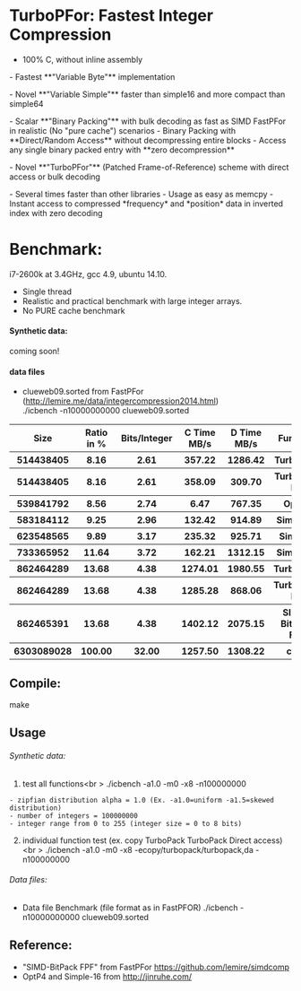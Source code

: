 TurboPFor: Fastest Integer Compression
======================================

- 100% C, without inline assembly
<p>
- Fastest **"Variable Byte"** implementation
<p>
- Novel **"Variable Simple"** faster than simple16 and more compact than simple64
<p>
- Scalar **"Binary Packing"** with bulk decoding as fast as SIMD FastPFor in realistic (No "pure cache") scenarios
- Binary Packing with **Direct/Random Access** without decompressing entire blocks
- Access any single binary packed entry with **zero decompression**
<p>
- Novel **"TurboPFor"** (Patched Frame-of-Reference) scheme with direct access or bulk decoding
<p>
- Several times faster than other libraries
- Usage as easy as memcpy
- Instant access to compressed *frequency* and *position* data in inverted index with zero decoding
 
# Benchmark:
i7-2600k at 3.4GHz, gcc 4.9, ubuntu 14.10.
- Single thread
- Realistic and practical benchmark with large integer arrays.
- No PURE cache benchmark

#### Synthetic data: 
coming soon!

#### data files
 - clueweb09.sorted from FastPFor (http://lemire.me/data/integercompression2014.html)<br />
   ./icbench -n10000000000 clueweb09.sorted

<table>
<tr><th>Size</th><th>Ratio in %</th><th>Bits/Integer</th><th>C Time MB/s</th><th>D Time MB/s</th><th>Function</th></tr>
<tr><th> 514438405</th><th>8.16</th><th>2.61</th><th>357.22</th><th>1286.42</th><th>TurboPFor</th></tr>
<tr><th> 514438405</th><th>8.16</th><th>2.61</th><th>358.09</th><th>309.70</th><th>TurboPFor DA</th></tr>
<tr><th> 539841792</th><th>8.56</th><th>2.74</th><th>6.47</th><th>767.35</th><th>OptP4</th></tr>
<tr><th> 583184112</th><th>9.25</th><th>2.96</th><th>132.42</th><th>914.89</th><th>Simple16</th></tr>
<tr><th> 623548565</th><th>9.89</th><th>3.17</th><th>235.32</th><th>925.71</th><th>SimpleV</th></tr>
<tr><th> 733365952</th><th>11.64</th><th>3.72</th><th>162.21</th><th>1312.15</th><th>Simple64</th></tr>
<tr><th> 862464289</th><th>13.68</th><th>4.38</th><th>1274.01</th><th>1980.55</th><th>TurboPack</th></tr>
<tr><th> 862464289</th><th>13.68</th><th>4.38</th><th>1285.28</th><th>868.06</th><th>TurboPack DA</th></tr>
<tr><th> 862465391</th><th>13.68</th><th>4.38</th><th>1402.12</th><th>2075.15</th><th>SIMD-BitPack FPF</th></tr>
<tr><th>6303089028</th><th>100.00</th><th>32.00</th><th>1257.50</th><th>1308.22</th><th>copy</th></tr>
</table>

## Compile:
  make

## Usage
###### Synthetic data: 
  1. test all functions<br \>
    ./icbench -a1.0 -m0 -x8 -n100000000

    - zipfian distribution alpha = 1.0 (Ex. -a1.0=uniform -a1.5=skewed distribution)
    - number of integers = 100000000
    - integer range from 0 to 255 (integer size = 0 to 8 bits)
  
  2. individual function test (ex. copy TurboPack TurboPack Direct access)<br \>
    ./icbench -a1.0 -m0 -x8 -ecopy/turbopack/turbopack,da -n100000000

###### Data files: 
  - Data file Benchmark (file format as in FastPFOR)
    ./icbench -n10000000000 clueweb09.sorted

## Reference:
 - "SIMD-BitPack FPF" from FastPFor https://github.com/lemire/simdcomp 
 - OptP4 and Simple-16 from http://jinruhe.com/ 

